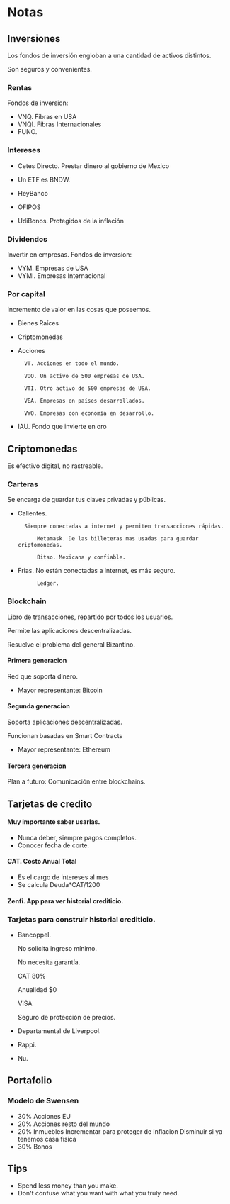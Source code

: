 # Notas
## Inversiones
Los fondos de inversión engloban a una cantidad de activos distintos.

Son seguros y convenientes.
### Rentas
Fondos de inversion:

- VNQ. Fibras en USA
- VNQI. Fibras Internacionales
- FUNO.
### Intereses

- Cetes Directo. Prestar dinero al gobierno de Mexico

- Un ETF es BNDW.

- HeyBanco

- OFIPOS

- UdiBonos. Protegidos de la inflación


### Dividendos
Invertir en empresas.
Fondos de inversion:
- VYM. Empresas de USA
- VYMI. Empresas Internacional

### Por capital
Incremento de valor en las cosas que poseemos.
- Bienes Raíces
- Criptomonedas
- Acciones

        VT. Acciones en todo el mundo.

        VOO. Un activo de 500 empresas de USA.
        
        VTI. Otro activo de 500 empresas de USA.

        VEA. Empresas en países desarrollados.
        
        VWO. Empresas con economía en desarrollo.

- IAU. Fondo que invierte en oro
## Criptomonedas
Es efectivo digital, no rastreable.

### Carteras
Se encarga de guardar tus claves privadas y públicas.

- Calientes.   

        Siempre conectadas a internet y permiten transacciones rápidas.

            Metamask. De las billeteras mas usadas para guardar criptomonedas.

            Bitso. Mexicana y confiable.

- Frias.
        No están conectadas a internet, es más seguro.

            Ledger.

### Blockchain
Libro de transacciones, repartido por todos los usuarios.

Permite las aplicaciones descentralizadas.

Resuelve el problema del general Bizantino.
#### Primera generacion
Red que soporta dinero.

- Mayor representante: Bitcoin

#### Segunda generacion
Soporta aplicaciones descentralizadas.

Funcionan basadas en Smart Contracts

- Mayor representante: Ethereum

#### Tercera generacion
Plan a futuro: Comunicación entre blockchains.
## Tarjetas de credito
#### Muy importante saber usarlas.

- Nunca deber, siempre pagos completos.
- Conocer fecha de corte.

#### CAT. Costo Anual Total
    
- Es el cargo de intereses al mes
- Se calcula Deuda*CAT/1200

#### Zenfi. App para ver historial crediticio.

### Tarjetas para construir historial crediticio.
- Bancoppel.

    No solicita ingreso mínimo.

    No necesita garantía.

    CAT 80%

    Anualidad $0

    VISA

    Seguro de protección de precios.

- Departamental de Liverpool.
- Rappi.
- Nu.


## Portafolio
### Modelo de Swensen
- 30% Acciones EU
- 20% Acciones resto del mundo
- 20% Inmuebles
        Incrementar para proteger de inflacion
        Disminuir si ya tenemos casa física
- 30% Bonos
## Tips
- Spend less money than you make.
- Don't confuse what you want with what you truly need.